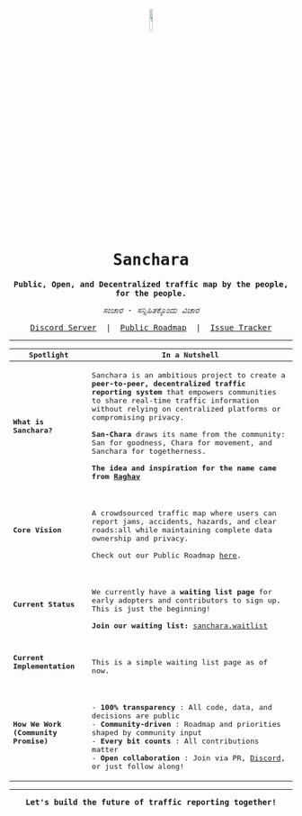 <samp>
  
<p align="center">
  <img align="center" width="10%" src="https://github.com/user-attachments/assets/be256424-bdb6-46ef-af50-31e2b065736f" alt="logo"/>
</p>

<h1 align="center">Sanchara</h1>

<p align="center">
  <strong>Public, Open, and Decentralized traffic map by the people, for the people.</strong>
</p>

<p align="center">
  <em>ಸಂಚಾರ - ಸನ್ನಿಹಿತಕ್ಕೊಂದು ವಿಚಾರ</em>
</p>
<p align="center">

</p>

<p align="center">
  <a href="https://discord.gg/VYE9CNtcp5" target="_blank">Discord Server</a> &nbsp;|&nbsp;
  <a href="https://github.com/shravan20/sanchara/discussions/2" target="_blank">Public Roadmap</a> &nbsp;|&nbsp;
  <a href="https://github.com/shravan20/sanchara/issues" target="_blank">Issue Tracker</a>
</p>

---

| Spotlight                  | In a Nutshell                                                                                                                                                                            |
|--------------------------|------------------------------------------------------------------------------------------------------------------------------------------------------------------------------------|
| **What is Sanchara?**    | <br>Sanchara is an ambitious project to create a **peer-to-peer, decentralized traffic reporting system** that empowers communities to share real-time traffic information without relying on centralized platforms or compromising privacy.<br><br>**San-Chara** draws its name from the community: San for goodness, Chara for movement, and Sanchara for togetherness. <br><br>**The idea and inspiration for the name came from [Raghav](https://github.com/raghavyuva)** <br><br> |
| **Core Vision**          | <br><br> A crowdsourced traffic map where users can report jams, accidents, hazards, and clear roads:all while maintaining complete data ownership and privacy.<br><br>Check out our Public Roadmap [here](https://github.com/shravan20/sanchara/discussions/2). <br><br> |
| **Current Status**       | <br><br> We currently have a **waiting list page** for early adopters and contributors to sign up. This is just the beginning!<br><br>**Join our waiting list:** [sanchara.waitlist](https://shravan20.github.io/sanchara/) <br><br> |
| **Current Implementation** | <br><br> This is a simple waiting list page as of now. <br><br>                                                                                                                            |
| **How We Work (Community Promise)** | <br><br> - **100% transparency** : All code, data, and decisions are public <br> - **Community-driven** : Roadmap and priorities shaped by community input <br> - **Every bit counts** : All contributions matter <br> - **Open collaboration** : Join via PR, [Discord](https://discord.gg/VYE9CNtcp5), or just follow along! <br><br>|

---

<p align="center">
  <strong>Let's build the future of traffic reporting together!</strong>
</p>

</samp>
